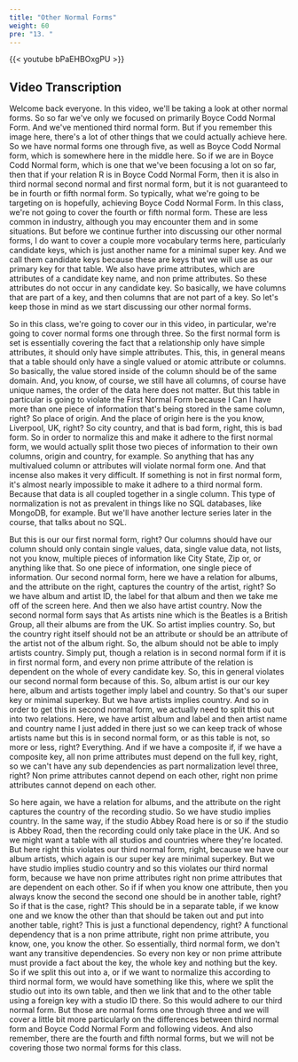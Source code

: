 ```yaml
---
title: "Other Normal Forms"
weight: 60
pre: "13. "
---
```


{{< youtube bPaEHBOxgPU >}}

## Video Transcription

Welcome back everyone. In this video, we'll be taking a look at other normal forms. So so far we've only we focused on primarily Boyce Codd Normal Form. And we've mentioned third normal form. But if you remember this image here, there's a lot of other things that we could actually achieve here. So we have normal forms one through five, as well as Boyce Codd Normal form, which is somewhere here in the middle here. So if we are in Boyce Codd Normal form, which is one that we've been focusing a lot on so far, then that if your relation R is in Boyce Codd Normal Form, then it is also in third normal second normal and first normal form, but it is not guaranteed to be in fourth or fifth normal form. So typically, what we're going to be targeting on is hopefully, achieving Boyce Codd Normal Form. In this class, we're not going to cover the fourth or fifth normal form. These are less common in industry, although you may encounter them and in some situations. But before we continue further into discussing our other normal forms, I do want to cover a couple more vocabulary terms here, particularly candidate keys, which is just another name for a minimal super key. And we call them candidate keys because these are keys that we will use as our primary key for that table. We also have prime attributes, which are attributes of a candidate key name, and non prime attributes. So these attributes do not occur in any candidate key. So basically, we have columns that are part of a key, and then columns that are not part of a key. So let's keep those in mind as we start discussing our other normal forms. 

So in this class, we're going to cover our in this video, in particular, we're going to cover normal forms one through three. So the first normal form is set is essentially covering the fact that a relationship only have simple attributes, it should only have simple attributes. This, this, in general means that a table should only have a single valued or atomic attribute or columns. So basically, the value stored inside of the column should be of the same domain. And, you know, of course, we still have all columns, of course have unique names, the order of the data here does not matter. But this table in particular is going to violate the First Normal Form because I Can I have more than one piece of information that's being stored in the same column, right? So place of origin. And the place of origin here is the you know, Liverpool, UK, right? So city country, and that is bad form, right, this is bad form. So in order to normalize this and make it adhere to the first normal form, we would actually split those two pieces of information to their own columns, origin and country, for example. So anything that has any multivalued column or attributes will violate normal form one. And that incense also makes it very difficult. If something is not in first normal form, it's almost nearly impossible to make it adhere to a third normal form. Because that data is all coupled together in a single column. This type of normalization is not as prevalent in things like no SQL databases, like MongoDB, for example. But we'll have another lecture series later in the course, that talks about no SQL. 

But this is our our first normal form, right? Our columns should have our column should only contain single values, data, single value data, not lists, not you know, multiple pieces of information like City State, Zip or, or anything like that. So one piece of information, one single piece of information. Our second normal form, here we have a relation for albums, and the attribute on the right, captures the country of the artist, right? So we have album and artist ID, the label for that album and then we take me off of the screen here. And then we also have artist country. Now the second normal form says that As artists nine which is the Beatles is a British Group, all their albums are from the UK. So artist implies country. So, but the country right itself should not be an attribute or should be an attribute of the artist not of the album right. So, the album should not be able to imply artists country. Simply put, though a relation is in second normal form if it is in first normal form, and every non prime attribute of the relation is dependent on the whole of every candidate key. So, this in general violates our second normal form because of this. So, album artist is our our key here, album and artists together imply label and country. So that's our super key or minimal superkey. But we have artists implies country. And so in order to get this in second normal form, we actually need to split this out into two relations. Here, we have artist album and label and then artist name and country name I just added in there just so we can keep track of whose artists name but this is in second normal form, or as this table is not, so more or less, right? Everything. And if we have a composite if, if we have a composite key, all non prime attributes must depend on the full key, right, so we can't have any sub dependencies as part normalization level three, right? Non prime attributes cannot depend on each other, right non prime attributes cannot depend on each other. 

So here again, we have a relation for albums, and the attribute on the right captures the country of the recording studio. So we have studio implies country. In the same way, if the studio Abbey Road here is or so if the studio is Abbey Road, then the recording could only take place in the UK. And so we might want a table with all studios and countries where they're located. But here right this violates our third normal form, right, because we have our album artists, which again is our super key are minimal superkey. But we have studio implies studio country and so this violates our third normal form, because we have non prime attributes right non prime attributes that are dependent on each other. So if if when you know one attribute, then you always know the second the second one should be in another table, right? So if that is the case, right? This should be in a separate table, if we know one and we know the other than that should be taken out and put into another table, right? This is just a functional dependency, right? A functional dependency that is a non prime attribute, right non prime attribute, you know, one, you know the other. So essentially, third normal form, we don't want any transitive dependencies. So every non key or non prime attribute must provide a fact about the key, the whole key and nothing but the key. So if we split this out into a, or if we want to normalize this according to third normal form, we would have something like this, where we split the studio out into its own table, and then we link that and to the other table using a foreign key with a studio ID there. So this would adhere to our third normal form. But those are normal forms one through three and we will cover a little bit more particularly on the differences between third normal form and Boyce Codd Normal Form and following videos. And also remember, there are the fourth and fifth normal forms, but we will not be covering those two normal forms for this class.